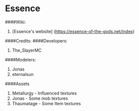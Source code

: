 Essence
=======

####Wiki:
1. [Essence's website] (https://essence-of-the-gods.net/index)

####Credits:
####Developers:
1. The_SlayerMC

####Modelers:
1. Jonas
2. eternalsun

####Assets
1. Metallurgy - Influenced textures
2. Jonas - Some mob textures
3. Thaumatage - Some Item textures
